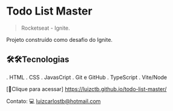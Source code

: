 # Todo List Master

> Rocketseat - Ignite.

Projeto construído como desafio do Ignite.

## 🛠️🛠️Tecnologias
. HTML
. CSS
. JavasCript
. Git e GitHub
. TypeScript
. Vite/Node

[🔗Clique para acessar] https://luizctb.github.io/todo-list-master/

Contato: 💻
luizcarlostb@hotmail.com